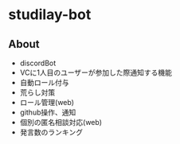 # studilay-bot

## About

* discordBot
* VCに1人目のユーザーが参加した際通知する機能
* 自動ロール付与
* 荒らし対策
* ロール管理(web)
* github操作、通知
* 個別の匿名相談対応(web)
* 発言数のランキング
